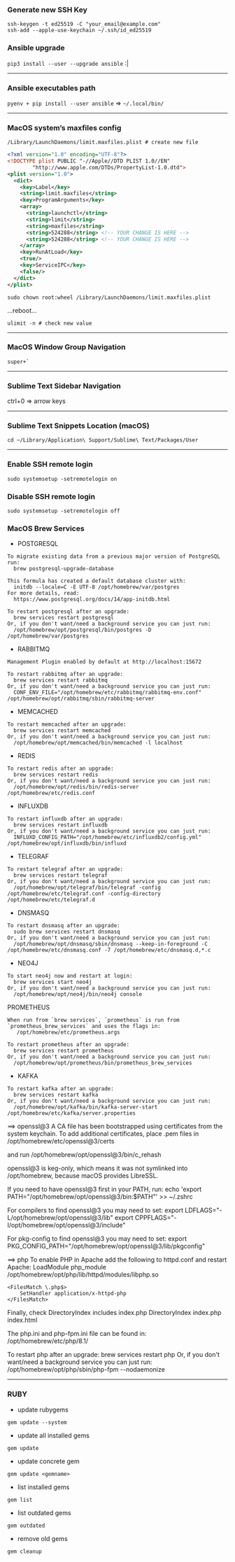 ### Generate new SSH Key

```shell
ssh-keygen -t ed25519 -C "your_email@example.com"
ssh-add --apple-use-keychain ~/.ssh/id_ed25519
```

### Ansible upgrade

`pip3 install --user --upgrade ansible` :|

---

### Ansible executables path

`pyenv + pip install --user ansible` => `~/.local/bin/`

---

### MacOS system’s maxfiles config

```
/Library/LaunchDaemons/limit.maxfiles.plist # create new file
```

```xml
<?xml version="1.0" encoding="UTF-8"?>
<!DOCTYPE plist PUBLIC "-//Apple//DTD PLIST 1.0//EN"
        "http://www.apple.com/DTDs/PropertyList-1.0.dtd">
<plist version="1.0">
  <dict>
    <key>Label</key>
    <string>limit.maxfiles</string>
    <key>ProgramArguments</key>
    <array>
      <string>launchctl</string>
      <string>limit</string>
      <string>maxfiles</string>
      <string>524288</string> <!-- YOUR CHANGE IS HERE -->
      <string>524288</string> <!-- YOUR CHANGE IS HERE -->
    </array>
    <key>RunAtLoad</key>
    <true/>
    <key>ServiceIPC</key>
    <false/>
  </dict>
</plist>
```

```shell
sudo chown root:wheel /Library/LaunchDaemons/limit.maxfiles.plist
```

...reboot...

```shell
ulimit -n # check new value
```

---

### MacOS Window Group Navigation

```shell
super+`
```

---

### Sublime Text Sidebar Navigation

ctrl+0 => arrow keys

---

### Sublime Text Snippets Location (macOS)

```shell
cd ~/Library/Application\ Support/Sublime\ Text/Packages/User
```

---

### Enable SSH remote login

```shell
sudo systemsetup -setremotelogin on
```

### Disable SSH remote login

```shell
sudo systemsetup -setremotelogin off
```

### MacOS Brew Services

- POSTGRESQL

```shell
To migrate existing data from a previous major version of PostgreSQL run:
  brew postgresql-upgrade-database

This formula has created a default database cluster with:
  initdb --locale=C -E UTF-8 /opt/homebrew/var/postgres
For more details, read:
  https://www.postgresql.org/docs/14/app-initdb.html

To restart postgresql after an upgrade:
  brew services restart postgresql
Or, if you don't want/need a background service you can just run:
  /opt/homebrew/opt/postgresql/bin/postgres -D /opt/homebrew/var/postgres
```

- RABBITMQ

```shell
Management Plugin enabled by default at http://localhost:15672

To restart rabbitmq after an upgrade:
  brew services restart rabbitmq
Or, if you don't want/need a background service you can just run:
  CONF_ENV_FILE="/opt/homebrew/etc/rabbitmq/rabbitmq-env.conf" /opt/homebrew/opt/rabbitmq/sbin/rabbitmq-server
```

- MEMCACHED

```shell
To restart memcached after an upgrade:
  brew services restart memcached
Or, if you don't want/need a background service you can just run:
  /opt/homebrew/opt/memcached/bin/memcached -l localhost
```

- REDIS

```shell
To restart redis after an upgrade:
  brew services restart redis
Or, if you don't want/need a background service you can just run:
  /opt/homebrew/opt/redis/bin/redis-server /opt/homebrew/etc/redis.conf
```

- INFLUXDB

```shell
To restart influxdb after an upgrade:
  brew services restart influxdb
Or, if you don't want/need a background service you can just run:
  INFLUXD_CONFIG_PATH="/opt/homebrew/etc/influxdb2/config.yml" /opt/homebrew/opt/influxdb/bin/influxd
```

- TELEGRAF

```shell
To restart telegraf after an upgrade:
  brew services restart telegraf
Or, if you don't want/need a background service you can just run:
  /opt/homebrew/opt/telegraf/bin/telegraf -config /opt/homebrew/etc/telegraf.conf -config-directory /opt/homebrew/etc/telegraf.d
```

- DNSMASQ

```shell
To restart dnsmasq after an upgrade:
  sudo brew services restart dnsmasq
Or, if you don't want/need a background service you can just run:
  /opt/homebrew/opt/dnsmasq/sbin/dnsmasq --keep-in-foreground -C /opt/homebrew/etc/dnsmasq.conf -7 /opt/homebrew/etc/dnsmasq.d,*.c
```

- NEO4J
```shell
To start neo4j now and restart at login:
  brew services start neo4j
Or, if you don't want/need a background service you can just run:
  /opt/homebrew/opt/neo4j/bin/neo4j console
```

PROMETHEUS
```
When run from `brew services`, `prometheus` is run from
`prometheus_brew_services` and uses the flags in:
   /opt/homebrew/etc/prometheus.args

To restart prometheus after an upgrade:
  brew services restart prometheus
Or, if you don't want/need a background service you can just run:
  /opt/homebrew/opt/prometheus/bin/prometheus_brew_services
```

- KAFKA
```shell
To restart kafka after an upgrade:
  brew services restart kafka
Or, if you don't want/need a background service you can just run:
  /opt/homebrew/opt/kafka/bin/kafka-server-start /opt/homebrew/etc/kafka/server.properties
```

==> openssl@3
A CA file has been bootstrapped using certificates from the system
keychain. To add additional certificates, place .pem files in
  /opt/homebrew/etc/openssl@3/certs

and run
  /opt/homebrew/opt/openssl@3/bin/c_rehash

openssl@3 is keg-only, which means it was not symlinked into /opt/homebrew,
because macOS provides LibreSSL.

If you need to have openssl@3 first in your PATH, run:
  echo 'export PATH="/opt/homebrew/opt/openssl@3/bin:$PATH"' >> ~/.zshrc

For compilers to find openssl@3 you may need to set:
  export LDFLAGS="-L/opt/homebrew/opt/openssl@3/lib"
  export CPPFLAGS="-I/opt/homebrew/opt/openssl@3/include"

For pkg-config to find openssl@3 you may need to set:
  export PKG_CONFIG_PATH="/opt/homebrew/opt/openssl@3/lib/pkgconfig"

==> php
To enable PHP in Apache add the following to httpd.conf and restart Apache:
    LoadModule php_module /opt/homebrew/opt/php/lib/httpd/modules/libphp.so

    <FilesMatch \.php$>
        SetHandler application/x-httpd-php
    </FilesMatch>

Finally, check DirectoryIndex includes index.php
    DirectoryIndex index.php index.html

The php.ini and php-fpm.ini file can be found in:
    /opt/homebrew/etc/php/8.1/

To restart php after an upgrade:
  brew services restart php
Or, if you don't want/need a background service you can just run:
  /opt/homebrew/opt/php/sbin/php-fpm --nodaemonize

-----

### RUBY

- update rubygems

```shell
gem update --system
```

- update all installed gems

```shell
gem update
```

- update concrete gem

```shell
gem update <gemname>
```

- list installed gems

```shell
gem list
```

- list outdated gems

```shell
gem outdated
```

- remove old gems

```shell
gem cleanup
```
